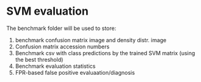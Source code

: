 # SVM evaluation

The benchmark folder will be used to store:

1. benchmark confusion matrix image and density distr. image
2. Confusion matrix accession numbers
3. Benchmark csv with class predictions by the trained SVM matrix 
(using the best threshold)
4. Benchmark evaluation statistics 
5. FPR-based false positive evaluaation/diagnosis 
